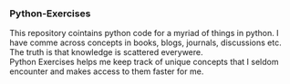 ### Python-Exercises
This repository cointains python code for a myriad of things in python. I have comme across
concepts in books, blogs, journals, discussions etc. The truth is that knowledge is scattered 
everywere. <br>
Python Exercises helps me keep track of unique concepts that I seldom encounter and makes access
to them faster for me.
